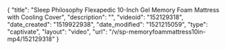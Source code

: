 {
    "title": "Sleep Philosophy Flexapedic 10-Inch Gel Memory Foam Mattress with Cooling Cover",
    "description": "",
    "videoid": "152129318",
    "date_created": "1519922938",
    "date_modified": "1521215059",
    "type": "captivate",
    "layout": "video",
    "url": "\/v\/sp-memoryfoammattress10in-mp4\/152129318"
}